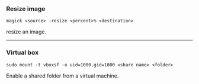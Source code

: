### Resize image
```
magick <source> -resize <percent>% <destination>
```
resize an image.
___
### Virtual box
```
sudo mount -t vboxsf -o uid=1000,gid=1000 <share name> <folder>
```
Enable a shared folder from a virtual machine.